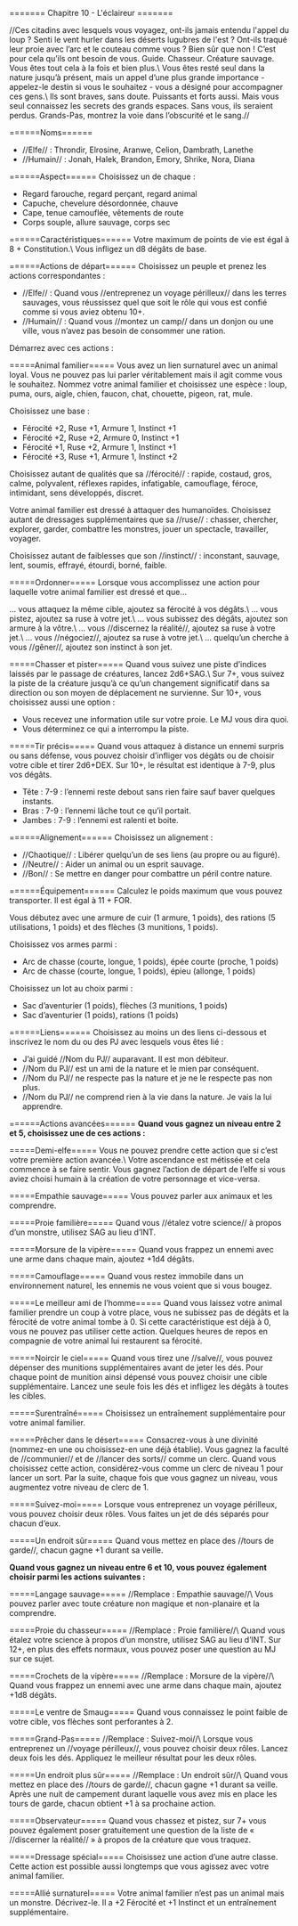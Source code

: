 ======= Chapitre 10 - L'éclaireur =======

//Ces citadins avec lesquels vous voyagez, ont-ils jamais entendu l'appel du loup ? Senti le vent hurler dans les déserts lugubres de l'est ? Ont-ils traqué leur proie avec l’arc et le couteau comme vous ? Bien sûr que
non ! C’est pour cela qu’ils ont besoin de vous.
Guide. Chasseur. Créature sauvage. Vous êtes
tout cela à la fois et bien plus.\\
Vous êtes resté seul dans la nature jusqu’à
présent, mais un appel d’une plus grande
importance - appelez-le destin si vous le
souhaitez - vous a désigné pour accompagner
ces gens.\\
Ils sont braves, sans doute. Puissants et forts
aussi. Mais vous seul connaissez les secrets des
grands espaces. Sans vous, ils seraient perdus.
Grands-Pas, montrez la voie dans l’obscurité et
le sang.//

======Noms======
  * //Elfe// : Throndir, Elrosine, Aranwe, Celion, Dambrath, Lanethe
  * //Humain// : Jonah, Halek, Brandon, Emory, Shrike, Nora, Diana

======Aspect======
Choisissez un de chaque :
  * Regard farouche, regard perçant, regard animal
  * Capuche, chevelure désordonnée, chauve
  * Cape, tenue camouflée, vêtements de route
  * Corps souple, allure sauvage, corps sec

======Caractéristiques======
Votre maximum de points de vie est égal à 8 +
Constitution.\\
Vous infligez un d8 dégâts de base.

======Actions de départ======
Choisissez un peuple et prenez les actions
correspondantes :
  * //Elfe// : Quand vous //entreprenez un voyage périlleux// dans les terres sauvages, vous réussissez quel que soit le rôle qui vous est confié comme si vous aviez obtenu 10+.
  * //Humain// : Quand vous //montez un camp// dans un donjon ou une ville, vous n’avez pas besoin de consommer une ration.

Démarrez avec ces actions :

=====Animal familier=====
Vous avez un lien surnaturel avec un animal
loyal. Vous ne pouvez pas lui parler véritablement
mais il agit comme vous le souhaitez. Nommez
votre animal familier et choisissez une espèce :
loup, puma, ours, aigle, chien, faucon, chat,
chouette, pigeon, rat, mule.

Choisissez une base :
  * Férocité +2, Ruse +1, Armure 1, Instinct +1
  * Férocité +2, Ruse +2, Armure 0, Instinct +1
  * Férocité +1, Ruse +2, Armure 1, Instinct +1
  * Férocité +3, Ruse +1, Armure 1, Instinct +2

Choisissez autant de qualités que sa //férocité// :
rapide, costaud, gros, calme, polyvalent,
réflexes rapides, infatigable, camouflage, féroce,
intimidant, sens développés, discret.

Votre animal familier est dressé à attaquer des
humanoïdes. Choisissez autant de dressages
supplémentaires que sa //ruse// : chasser, chercher,
explorer, garder, combattre les monstres, jouer
un spectacle, travailler, voyager.

Choisissez autant de faiblesses que son //instinct// :
inconstant, sauvage, lent, soumis, effrayé,
étourdi, borné, faible.

=====Ordonner=====
Lorsque vous accomplissez une action pour
laquelle votre animal familier est dressé et
que...

... vous attaquez la même cible, ajoutez sa
férocité à vos dégâts.\\
... vous pistez, ajoutez sa ruse à votre jet.\\
... vous subissez des dégâts, ajoutez son armure
à la vôtre.\\
... vous //discernez la réalité//, ajoutez sa ruse à
votre jet.\\
... vous //négociez//, ajoutez sa ruse à votre jet.\\
... quelqu’un cherche à vous //gêner//, ajoutez son
instinct à son jet.

=====Chasser et pister=====
Quand vous suivez une piste d’indices laissés
par le passage de créatures, lancez 2d6+SAG.\\
Sur 7+, vous suivez la piste de la créature jusqu’à
ce qu’un changement significatif dans sa direction
ou son moyen de déplacement ne survienne. Sur
10+, vous choisissez aussi une option :
  * Vous recevez une information utile sur votre proie. Le MJ vous dira quoi.
  * Vous déterminez ce qui a interrompu la piste.

=====Tir précis=====
Quand vous attaquez à distance un ennemi
surpris ou sans défense, vous pouvez choisir
d’infliger vos dégâts ou de choisir votre cible
et tirer 2d6+DEX. Sur 10+, le résultat est
identique à 7-9, plus vos dégâts.
  * Tête : 7-9 : l’ennemi reste debout sans rien faire sauf baver quelques instants.
  * Bras : 7-9 : l’ennemi lâche tout ce qu’il portait.
  * Jambes : 7-9 : l’ennemi est ralenti et boite.

======Alignement======
Choisissez un alignement :
  * //Chaotique// : Libérer quelqu’un de ses liens (au propre ou au figuré).
  * //Neutre// : Aider un animal ou un esprit sauvage.
  * //Bon// : Se mettre en danger pour combattre un péril contre nature.

======Équipement======
Calculez le poids maximum que vous pouvez
transporter. Il est égal à 11 + FOR.

Vous débutez avec une armure de cuir (1 armure,
1 poids), des rations (5 utilisations, 1 poids) et
des flèches (3 munitions, 1 poids).

Choisissez vos armes parmi :
  * Arc de chasse (courte, longue, 1 poids), épée courte (proche, 1 poids)
  * Arc de chasse (courte, longue, 1 poids), épieu (allonge, 1 poids)

Choisissez un lot au choix parmi :
  * Sac d’aventurier (1 poids), flèches (3 munitions, 1 poids)
  * Sac d’aventurier (1 poids), rations (1 poids)

======Liens======
Choisissez au moins un des liens ci-dessous et
inscrivez le nom du ou des PJ avec lesquels vous
êtes lié :
  * J’ai guidé //Nom du PJ// auparavant. Il est mon débiteur.
  * //Nom du PJ// est un ami de la nature et le mien par conséquent.
  * //Nom du PJ// ne respecte pas la nature et je ne le respecte pas non plus.
  * //Nom du PJ// ne comprend rien à la vie dans la nature. Je vais la lui apprendre.

======Actions avancées======
**Quand vous gagnez un niveau entre 2 et 5,
choisissez une de ces actions :**

=====Demi-elfe=====
Vous ne pouvez prendre cette action que si c’est
votre première action avancée.\\
Votre ascendance est métissée et cela commence
à se faire sentir. Vous gagnez l’action de départ
de l’elfe si vous aviez choisi humain à la création
de votre personnage et vice-versa.

=====Empathie sauvage=====
Vous pouvez parler aux animaux et les comprendre.

=====Proie familière=====
Quand vous //étalez votre science// à propos d’un
monstre, utilisez SAG au lieu d’INT.

=====Morsure de la vipère=====
Quand vous frappez un ennemi avec une arme
dans chaque main, ajoutez +1d4 dégâts.

=====Camouflage=====
Quand vous restez immobile dans un
environnement naturel, les ennemis ne vous
voient que si vous bougez.

=====Le meilleur ami de l’homme=====
Quand vous laissez votre animal familier
prendre un coup à votre place, vous ne subissez
pas de dégâts et la férocité de votre animal tombe
à 0. Si cette caractéristique est déjà à 0, vous
ne pouvez pas utiliser cette action. Quelques
heures de repos en compagnie de votre animal
lui restaurent sa férocité.

=====Noircir le ciel=====
Quand vous tirez une //salve//, vous pouvez
dépenser des munitions supplémentaires avant
de jeter les dés. Pour chaque point de munition
ainsi dépensé vous pouvez choisir une cible
supplémentaire. Lancez une seule fois les dés et
infligez les dégâts à toutes les cibles.

=====Surentraîné=====
Choisissez un entraînement supplémentaire
pour votre animal familier.

=====Prêcher dans le désert=====
Consacrez-vous à une divinité (nommez-en
une ou choisissez-en une déjà établie). Vous
gagnez la faculté de //communier// et de //lancer des
sorts// comme un clerc. Quand vous choisissez
cette action, considérez-vous comme un clerc
de niveau 1 pour lancer un sort. Par la suite,
chaque fois que vous gagnez un niveau, vous
augmentez votre niveau de clerc de 1.

=====Suivez-moi=====
Lorsque vous entreprenez un voyage périlleux,
vous pouvez choisir deux rôles. Vous faites un
jet de dés séparés pour chacun d’eux.

=====Un endroit sûr=====
Quand vous mettez en place des //tours de garde//,
chacun gagne +1 durant sa veille.

**Quand vous gagnez un niveau entre 6 et 10,
vous pouvez également choisir parmi les
actions suivantes :**

=====Langage sauvage=====
//Remplace : Empathie sauvage//\\
Vous pouvez parler avec toute créature non
magique et non-planaire et la comprendre.

=====Proie du chasseur=====
//Remplace : Proie familière//\\
Quand vous étalez votre science à propos d’un
monstre, utilisez SAG au lieu d’INT. Sur 12+, en
plus des effets normaux, vous pouvez poser une
question au MJ sur ce sujet.

=====Crochets de la vipère=====
//Remplace : Morsure de la vipère//\\
Quand vous frappez un ennemi avec une arme
dans chaque main, ajoutez +1d8 dégâts.

=====Le ventre de Smaug=====
Quand vous connaissez le point faible de votre
cible, vos flèches sont perforantes à 2.

=====Grand-Pas=====
//Remplace : Suivez-moi//\\
Lorsque vous entreprenez un //voyage périlleux//,
vous pouvez choisir deux rôles. Lancez deux fois
les dés. Appliquez le meilleur résultat pour les
deux rôles.

=====Un endroit plus sûr=====
//Remplace : Un endroit sûr//\\
Quand vous mettez en place des //tours de garde//,
chacun gagne +1 durant sa veille. Après une
nuit de campement durant laquelle vous avez
mis en place les tours de garde, chacun obtient
+1 à sa prochaine action.

=====Observateur=====
Quand vous chassez et pistez, sur 7+ vous
pouvez également poser gratuitement une
question de la liste de « //discerner la réalité// » à
propos de la créature que vous traquez.

=====Dressage spécial=====
Choisissez une action d’une autre classe. Cette
action est possible aussi longtemps que vous
agissez avec votre animal familier.

=====Allié surnaturel=====
Votre animal familier n’est pas un animal mais
un monstre. Décrivez-le. Il a +2 Férocité et +1
Instinct et un entraînement supplémentaire.